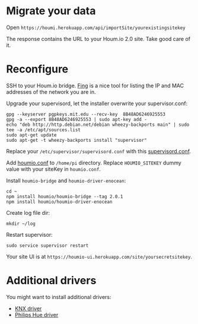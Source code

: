 # Migrate your data

Open `https://houmi.herokuapp.com/api/importSite/yourexistingsitekey`

The response contains the URL to your Houm.io 2.0 site. Take good care of it.

# Reconfigure

SSH to your Houm.io bridge. [Fing](http://www.overlooksoft.com/fing) is a nice tool for listing the IP and MAC addresses of the network you are in.

Upgrade your supervisord, let the installer overwrite your supervisor.conf:

    gpg --keyserver pgpkeys.mit.edu --recv-key  8B48AD6246925553
    gpg -a --export 8B48AD6246925553 | sudo apt-key add -
    echo "deb http://http.debian.net/debian wheezy-backports main" | sudo tee -a /etc/apt/sources.list
    sudo apt-get update
    sudo apt-get -t wheezy-backports install "supervisor"

Replace your `/etc/supervisor/supervisord.conf` with this [supervisord.conf](https://raw.githubusercontent.com/houmio/houmio-2.0-docs/master/supervisord.conf).

Add [houmio.conf](https://raw.githubusercontent.com/houmio/houmio-2.0-docs/master/houmio.conf) to `/home/pi` directory. Replace `HOUMIO_SITEKEY` dummy value with your siteKey in `houmio.conf`.

Install `houmio-bridge` and `houmio-driver-enocean`:

    cd ~
    npm install houmio/houmio-bridge --tag 2.0.1
    npm install houmio/houmio-driver-enocean

Create log file dir:

    mkdir ~/log

Restart supervisor:

    sudo service supervisor restart

Your site UI is at `https://houmio-ui.herokuapp.com/site/yoursecretsitekey`.

# Additional drivers

You might want to install additional drivers:

* [KNX driver](https://github.com/houmio/houmio-driver-knx)
* [Philips Hue driver](https://github.com/houmio/houmio-driver-philips-hue)
